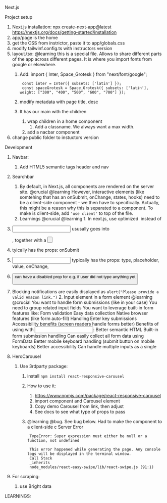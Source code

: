 Next.js


Project setup

1. Next.js installation: npx create-next-app@latest https://nextjs.org/docs/getting-started/installation
2. app/page is the home
3. get the CSS from instrictor, paste it to app/globals.css
4. modify tailwinf.config.ts with instructors version
5. layout.tsx: @learning this is a special file. Allows to share different parts of the app across different pages. It is where you import fonts from google or elsewhere. 
    1. Add:
            import { Inter, Space_Grotesk } from "next/font/google";

            const inter = Inter({ subsets: ['latin'] });
            const spaceGrotesk = Space_Grotesk({ subsets: ['latin'], weight: ["300", "400", "500", "600", "700"] });
    2. modify metadata with page title, desc
    3. It has our main with the children
        1. wrap children in a home component
            1. Add a classname. We always want a max width.
        2. add a nacbar component
6. change public folder to instuctors version



Development

1. Navbar:
    1. Add HTML5 semantic tags header and nav

2. Searchbar
    1. By default, in Next.js, all components are rendered on the server site.
    @crucial @learning
    However, interactive elements (like somtehing that has an onSubmit, onChange, states, hooks) need to be a client-side component - we then have to specifically.
    Actually, this might be a reason why this is separated to a component.
    To make is client-side, add `'use client'` to top of the file.
    2. Learnings @crucial @learning
             1. In next.js, use optimized <Image> instead of <img>
 2. <input> ususally goes into <form>, together with a <button>
 3. <form> tyically has the props: onSubmit
 4. <input> typically has the props: type, placeholder, value, onChange,  
 5. <button> can have a disabled prop for e.g. if user did not type anything yet
 6. Blocking notifications are easily displayed as `alert("Please provide a valid Amazon link.")`
    2. Input element in a form element @learning @crucial
            You want to handle form submissions (like in your case)
            You need to group related input fields
            You want to leverage built-in form features like:
            Form validation
            Easy data collection
            Native browser features (like form auto-fill)
            Handling Enter key submissions
            Accessibility benefits (screen readers handle forms better)
            Benefits of using <form> with <input>:
            Better semantic HTML
            Built-in form submission handling
            Can easily collect all form data using FormData
            Better mobile keyboard handling (submit button on mobile keyboards)
            Better accessibility
            Can handle multiple inputs as a single 

3. HeroCarousel
    1. Use 3rdparty package:
        1. install
        `npm install react-responsive-carousel`
        2. How to use it: 
            1. https://www.npmjs.com/package/react-responsive-carousel
            2. import component and Carousel element
            3. Copy demo Carousel from link, then adjust
            4. See docs to see what type of props to pass
        3. @learning @bug. See bug below. Had to make the component to a client-side c
                Server Error

                TypeError: Super expression must either be null or a function, not undefined

                This error happened while generating the page. Any console logs will be displayed in the terminal window.
                Call Stack
                _inherits
                node_modules/react-easy-swipe/lib/react-swipe.js (91:1)
    
4. For scraping:
    1. use Bright data





LEARNINGS:
 




